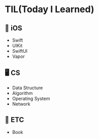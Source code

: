# TIL(Today I Learned)

## 📱 iOS
  - Swift
  - UIKit
  - SwiftUI
  - Vapor

## 🖥 CS
  - Data Structure
  - Algorithm
  - Operating System
  -  Network

## 🔨 ETC
  - Book

